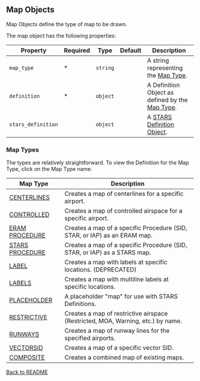 ## Map Objects

Map Objects define the type of map to be drawn.

The map object has the following properties:

| Property           | Required | Type     | Default | Description                                                   |
| ------------------ | -------- | -------- | ------- | ------------------------------------------------------------- |
| `map_type`         | \*       | `string` |         | A string representing the [Map Type](#map-types).             |
| `definition`       | \*       | `object` |         | A Definition Object as defined by the [Map Type](#map-types). |
| `stars_definition` |          | `object` |         | A [STARS Definition Object](./STARS_DEFINITION_OBJECT.md).    |

### Map Types

The types are relatively straightforward. To view the Definition for the Map Type, click on the Map Type name.

| Map Type                                | Description                                                                     |
| --------------------------------------- | ------------------------------------------------------------------------------- |
| [CENTERLINES](./CENTERLINES.md)         | Creates a map of centerlines for a specific airport.                            |
| [CONTROLLED](./CONTROLLED.md)           | Creates a map of controlled airspace for a specific airport.                    |
| [ERAM PROCEDURE](./ERAM_PROCEDURE.md)   | Creates a map of a specific Procedure (SID, STAR, or IAP) as an ERAM map.       |
| [STARS PROCEDURE](./STARS_PROCEDURE.md) | Creates a map of a specific Procedure (SID, STAR, or IAP) as a STARS map.       |
| [LABEL](./LABEL.md)                     | Creates a map with labels at specific locations. (DEPRECATED)                   |
| [LABELS](./LABELS.md)                   | Creates a map with multiline labels at specific locations.                      |
| [PLACEHOLDER](./PLACEHOLDER.md)         | A placeholder "map" for use with STARS Definitions.                             |
| [RESTRICTIVE](./RESTRICTIVE.md)         | Creates a map of restrictive airspace (Restricted, MOA, Warning, etc.) by name. |
| [RUNWAYS](./RUNWAYS.md)                 | Creates a map of runway lines for the specified airports.                       |
| [VECTORSID](./VECTORSID.md)             | Creates a map of a specific vector SID.                                         |
| [COMPOSITE](./COMPOSITE.md)             | Creates a combined map of existing maps.                                        |

[Back to README](../README.md)
